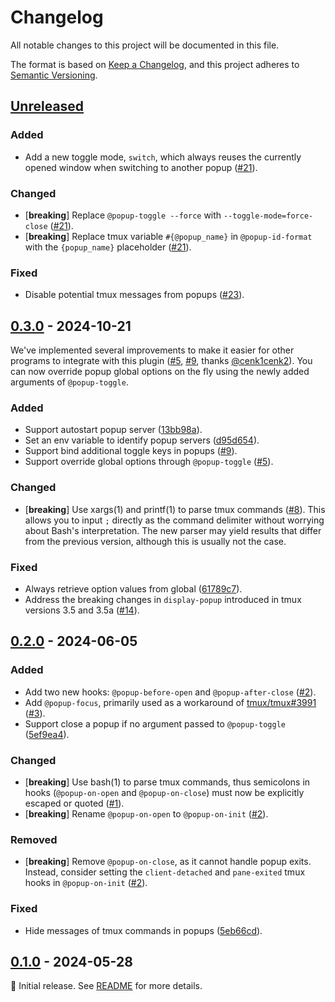 # Changelog

All notable changes to this project will be documented in this file.

The format is based on [Keep a Changelog](https://keepachangelog.com/en/1.1.0/), and this project adheres to
[Semantic Versioning](https://semver.org/spec/v2.0.0.html).

<!--
Here's a template for each release section. This file should only include changes that
are noticeable to end-users since the last release. For developers, this project follows
[Conventional Commits](https://www.conventionalcommits.org/en/v1.0.0/) to track changes.

## [1.0.0] - YYYY-MM-DD

### Added

- [**breaking**] Always place breaking changes at the top.
- Append other changes in chronological order under the relevant subsections.

### Changed

### Deprecated

### Removed

### Fixed

### Security

[1.0.0]: https://github.com/user/repo/compare/v0.0.0..v1.0.0
-->

## [Unreleased]

### Added

- Add a new toggle mode, `switch`, which always reuses the currently opened window when switching to another popup
  ([#21]).

### Changed

- [**breaking**] Replace `@popup-toggle --force` with `--toggle-mode=force-close` ([#21]).
- [**breaking**] Replace tmux variable `#{@popup_name}` in `@popup-id-format` with the `{popup_name}` placeholder
  ([#21]).

### Fixed

- Disable potential tmux messages from popups ([#23]).

[#21]: https://github.com/loichyan/tmux-toggle-popup/pull/21
[#23]: https://github.com/loichyan/tmux-toggle-popup/pull/23

## [0.3.0] - 2024-10-21

We've implemented several improvements to make it easier for other programs to integrate with this plugin ([#5], [#9],
thanks [@cenk1cenk2]). You can now override popup global options on the fly using the newly added arguments of
`@popup-toggle`.

### Added

- Support autostart popup server ([13bb98a]).
- Set an env variable to identify popup servers ([d95d654]).
- Support bind additional toggle keys in popups ([#9]).
- Support override global options through `@popup-toggle` ([#5]).

### Changed

- [**breaking**] Use xargs(1) and printf(1) to parse tmux commands ([#8]). This allows you to input `;` directly as the
  command delimiter without worrying about Bash's interpretation. The new parser may yield results that differ from the
  previous version, although this is usually not the case.

### Fixed

- Always retrieve option values from global ([61789c7]).
- Address the breaking changes in `display-popup` introduced in tmux versions 3.5 and 3.5a ([#14]).

[#5]: https://github.com/loichyan/tmux-toggle-popup/pull/8
[#8]: https://github.com/loichyan/tmux-toggle-popup/pull/8
[#9]: https://github.com/loichyan/tmux-toggle-popup/pull/9
[#14]: https://github.com/loichyan/tmux-toggle-popup/pull/14
[13bb98a]: https://github.com/loichyan/tmux-toggle-popup/commit/13bb98a31debe4d7ca62b2f05e1401d93af53e23
[d95d654]: https://github.com/loichyan/tmux-toggle-popup/commit/d95d654f3eee8f1b9e86ebc000a9718305a442ce
[61789c7]: https://github.com/loichyan/tmux-toggle-popup/commit/61789c7b22fc6428a3248575503d65d88841de73
[@cenk1cenk2]: https://github.com/cenk1cenk2

## [0.2.0] - 2024-06-05

### Added

- Add two new hooks: `@popup-before-open` and `@popup-after-close` ([#2]).
- Add `@popup-focus`, primarily used as a workaround of [tmux/tmux#3991] ([#3]).
- Support close a popup if no argument passed to `@popup-toggle` ([5ef9ea4]).

### Changed

- [**breaking**] Use bash(1) to parse tmux commands, thus semicolons in hooks (`@popup-on-open` and `@popup-on-close`)
  must now be explicitly escaped or quoted ([#1]).
- [**breaking**] Rename `@popup-on-open` to `@popup-on-init` ([#2]).

### Removed

- [**breaking**] Remove `@popup-on-close`, as it cannot handle popup exits. Instead, consider setting the
  `client-detached` and `pane-exited` tmux hooks in `@popup-on-init` ([#2]).

### Fixed

- Hide messages of tmux commands in popups ([5eb66cd]).

[#1]: https://github.com/loichyan/tmux-toggle-popup/pull/1
[#2]: https://github.com/loichyan/tmux-toggle-popup/pull/2
[#3]: https://github.com/loichyan/tmux-toggle-popup/pull/3
[5ef9ea4]: https://github.com/loichyan/tmux-toggle-popup/commit/5ef9ea4d5c103ff8786722221eca939ef3dc1ea5
[5eb66cd]: https://github.com/loichyan/tmux-toggle-popup/commit/5eb66cd17ddaa030d4ea675513322aa1702d92c8
[tmux/tmux#3991]: https://github.com/tmux/tmux/issues/3991

## [0.1.0] - 2024-05-28

🎉 Initial release. See [README](https://github.com/loichyan/tmux-toggle-popup/blob/v0.1.0/README.md) for more details.

[Unreleased]: https://github.com/loichyan/tmux-toggle-popup/compare/v0.3.0..HEAD
[0.3.0]: https://github.com/loichyan/tmux-toggle-popup/compare/v0.2.0..v0.3.0
[0.2.0]: https://github.com/loichyan/tmux-toggle-popup/compare/v0.1.0..v0.2.0
[0.1.0]: https://github.com/loichyan/tmux-toggle-popup/releases/tag/v0.1.0
